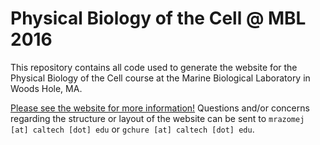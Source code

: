 # Physical Biology of the Cell @ MBL 2016

This repository contains all code used to generate the website for the Physical Biology of the Cell course at the Marine Biological Laboratory in Woods Hole, MA.

[Please see the website for more information!](http://rpgroup-pboc.github.io/mbl_pboc_2016/) Questions and/or concerns regarding the structure or layout of the website can be sent to `mrazomej [at] caltech [dot] edu` or `gchure [at] caltech [dot] edu`.
